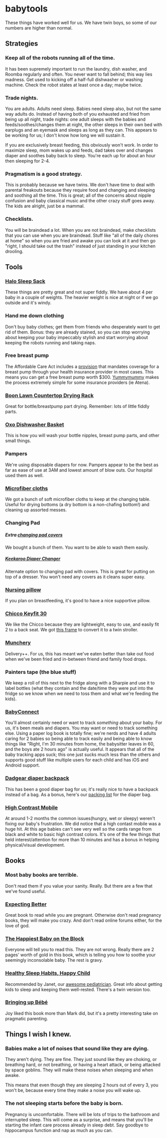 # babytools

These things have worked well for us. We have twin boys, so some of our numbers are higher than normal.

## Strategies

### Keep all of the robots running all of the time.

It has been supremely important to run the laundry, dish washer, and Roomba regularly and often. You never want to fall behind; this way lies madness. Get used to kicking off a half-full dishwasher or washing machine. Check the robot states at least once a day; maybe twice.

### Trade nights.

You are adults. Adults need sleep. Babies need sleep also, but not the same way adults do. Instead of having both of you exhausted and fried from being up all night, trade nights: one adult sleeps with the babies and feeds/soothes/changes them at night, the other sleeps in their own bed with earplugs and an eyemask and sleeps as long as they can. This appears to be working for us; I don't know how long we will sustain it.

If you are exclusively breast feeding, this obviously won't work. In order to maximize sleep, mom wakes up and feeds, dad takes over and changes diaper and soothes baby back to sleep. You're each up for about an hour then sleeping for 2-4. 

### Pragmatism is a good strategy.

This is probably because we have twins. We don't have time to deal with parental freakouts because they require food and changing and sleeping and soothing all the time. This is great; all of the concerns about nipple confusion and baby classical music and the other crazy stuff goes away. The kids are alright, just be a mammal.

### Checklists.

You will be braindead a lot. When you are not braindead, make checklists that you can use when you are braindead. Stuff like "all of the daily chores at home" so when you are fried and awake you can look at it and then go "right, I should take out the trash" instead of just standing in your kitchen drooling.

## Tools

### [Halo Sleep Sack](http://www.halosleep.com)

These things are pretty great and not super fiddly. We have about 4 per baby in a couple of weights. The heavier weight is nice at night or if we go outside and it's windy.

### Hand me down clothing

Don't buy baby clothes; get them from friends who desperately want to get rid of them. Bonus: they are already stained, so you can stop worrying about keeping your baby impeccably stylish and start worrying about keeping the robots running and taking naps.

### Free breast pump

The Affordable Care Act includes a [provision](https://www.healthcare.gov/coverage/breast-feeding-benefits/) that mandates coverage for a breast pump through your health insurance provider in most cases. This means you can get a free breast pump worth $300. [Yummymummy](https://yummymummystore.com/) makes the process extremely simple for some insurance providers (ie Atena).

### [Boon Lawn Countertop Drying Rack](http://smile.amazon.com/Boon-Lawn-Countertop-Drying-Green/dp/B004OR1DTC)

Great for bottle/breastpump part drying. Remember: lots of little fiddly parts.

### [Oxo Dishwasher Basket](http://www.oxo.com/p-1034-dishwasher-basket.aspx)

This is how you will wash your bottle nipples, breast pump parts, and other small things.

### Pampers

We're using disposable diapers for now. Pampers appear to be the best as far as ease of use at 3AM and lowest amount of blow outs. Our hospital used them as well.

### [Microfiber cloths](http://www.amazon.com/gp/product/B00ANZHG7C/)

We got a bunch of soft microfiber cloths to keep at the changing table. Useful for drying bottoms (a dry bottom is a non-chafing bottom!) and cleaning up assorted messes.

### Changing Pad

##### Extra [changing pad covers](http://www.diapers.com/p/kushies-deluxe-change-pad-flannel-boy-38335) 

We bought a bunch of them. You want to be able to wash them easily.

##### [Keekaroo Diaper Changer](http://www.amazon.com/Keekaroo-Peanut-Diaper-Changer-Solid/dp/B009A7VTUO)

Alternate option to changing pad with covers. This is great for putting on top of a dresser. You won't need any covers as it cleans super easy.

### [Nursing pillow](http://www.amazon.com/gp/product/B003TSDMH8/)

If you plan on breastfeeding, it's good to have a nice supportive pillow.

### [Chicco Keyfit 30](http://www.amazon.com/Chicco-Keyfit-Infant-Seat-Sedona/dp/B00AHPZZGC/)

We like the Chicco because they are lightweight, easy to use, and easily fit 2 to a back seat. We got [this frame](http://www.amazon.com/Joovy-Twin-Roo-Seat-Stroller/dp/B00B07STA0/) to convert it to a twin stroller.

### [Munchery](https://www.munchery.com)

Delivery++. For us, this has meant we've eaten better than take out food when we've been fried and in-between friend and family food drops.

### Painters tape (the blue stuff)

We keep a roll of this next to the fridge along with a Sharpie and use it to label bottles (what they contain and the date/time they were put into the fridge so we know when we need to toss them and what we're feeding the kids).

### [BabyConnect](http://www.baby-connect.com)

You'll almost certainly need or want to track _something_ about your baby. For us, it's been meals and diapers. You may want or need to track something else. Using a paper log book is totally fine; we're nerds and have 4 adults caring for 2 babies so being able to track easily and being able to know things like "Right, I'm 30 minutes from home, the babysitter leaves in 60, and the boys ate 2 hours ago" is actually useful. It appears that all of the baby tracking apps suck; this one just sucks much less than the others and supports good stuff like multiple users for each child and has iOS and Android support.

### [Dadgear diaper backpack](http://www.amazon.com/DadGear-Backpack-Diaper-Bag-Solid/dp/B000O1SLSI)

This has been a good diaper bag for us; it's really nice to have a backpack instead of a bag. As a bonus, here's our [packing list](diaper-bag.md) for the diaper bag.

### [High Contrast Mobile](http://www.amazon.com/Manhattan-Toy-Wimmer-Ferguson-Infant-Stim-Mobile/dp/B00009ZIKH)

At around 1-2 months the common issues(hungry, wet or sleepy) weren't fixing our baby's frustration. We did notice that a high contast mobile was a huge hit. At this age babies can't see very well so the cards range from black and white to basic high contrast colors. It's one of the few things that held interest/attention for more than 10 minutes and has a bonus in helping physical/visual development. 

## Books

### Most baby books are terrible.

Don't read them if you value your sanity. Really. But there are a few that we've found useful.

### [Expecting Better](http://www.amazon.com/Expecting-Better-Conventional-Pregnancy-Wrong---ebook/dp/B00AEBEQUK/)

Great book to read while you are pregnant. Otherwise don't read pregnancy books, they will make you crazy. And don't read online forums either, for the love of god.

### [The Happiest Baby on the Block](http://www.amazon.com/Happiest-Baby-Block-Harvey-Karp/dp/0553381466)

Everyone will tell you to read this. They are not wrong. Really there are 2 pages' worth of gold in this book, which is telling you how to soothe your seemingly inconsolable baby. The rest is gravy.

### [Healthy Sleep Habits, Happy Child](http://www.amazon.com/Healthy-Sleep-Habits-Happy-Child-ebook/dp/B000S1L9B0/)

Recommended by Janet, our [awesome pediatrician](http://stonestownpediatrics.com/Drs._Sollod.html). Great info about getting kids to sleep and keeping them well-rested. There's a twin version too.

### [Bringing up Bébé](http://www.amazon.com/Bringing-Up-B%C3%A9b%C3%A9-Discovers-Parenting-ebook/dp/B00MNNAODK/)

Joy liked this book more than Mark did, but it's a pretty interesting take on pragmatic parenting.


## Things I wish I knew.

### Babies make a lot of noises that sound like they are dying.

They aren't dying. They are fine. They just sound like they are choking, or breathing hard, or not breathing, or having a heart attack, or being attacked by space goblins. They will make these noises when sleeping and when awake.

This means that even though they are sleeping 2 hours out of every 3, you won't be, because every time they make a noise you will wake up.

### The not sleeping starts before the baby is born.

Pregnancy is uncomfortable. There will be lots of trips to the bathroom and interrupted sleep. This will come as a surprise, and means that you'll be starting the infant care process already in sleep debt. Say goodbye to hippocampus function and nap as much as you can.
